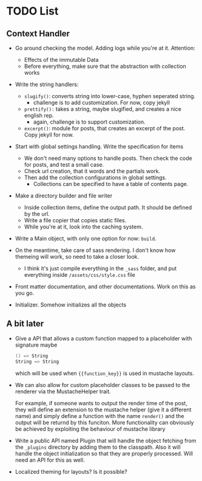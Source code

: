 # TODO List

## Context Handler

- Go around checking the model. Adding logs while you're at it. Attention:
    - Effects of the immutable Data
    - Before everything, make sure that the abstraction with collection works

- Write the string handlers:
    - `slugify()`: converts string into lower-case, hyphen seperated string. 
        - challenge is to add customization. For now, copy jekyll
    - `prettify():` takes a string, maybe slugified, and creates a nice english rep.
        - again, challenge is to support customization.
    - `excerpt()`: module for posts, that creates an excerpt of the post. Copy jekyll
        for now.

- Start with global settings handling. Write the specification for items
    - We don't need many options to handle posts. Then check the code for posts, and
        test a small case.
    - Check url creation, that it words and the partials work.
    - Then add the collection configurations in global settings.
        - Collections can be specified to have a table of contents page. 

- Make a directory builder and file writer
    - Inside collection items, define the output path. It should be defined by the url.
    - Write a file copier that copies static files.
    - While you're at it, look into the caching system.

- Write a Main object, with only one option for now: `build`. 

- On the meantime, take care of sass rendering. I don't know how themeing will work, so
    need to take a closer look.
    - I think it's just compile everything in the `_sass` folder, and put everything
        inside `/assets/css/style.css` file

- Front matter documentation, and other documentations. Work on this as you go.

- Initializer. Somehow initializes all the objects


## A bit later

- Give a API that allows a custom function mapped to a placeholder with signature maybe 
    ``` scala
    () => String
    String => String
    ```
    which will be used when `{{function_key}}` is used in mustache layouts.

- We can also allow for custom placeholder classes to be passed to the renderer via the
    MustacheHelper trait. 

    For example, if someone wants to output the render time of the post, they will
    define an extension to the mustache helper (give it a different name) and simply
    define a function with the name `render()` and the output will be returnd by this
    funciton. More functionality can obviously be achieved by exploiting the behaviour
    of mustache library

- Write a public API named Plugin that will handle the object fetching from the
    `_plugins` directory by adding them to the classpath. Also it will handle the
    object initialization so that they are properly processed. Will need an API for
    this as well.

- Localized theming for layouts? Is it possible?
